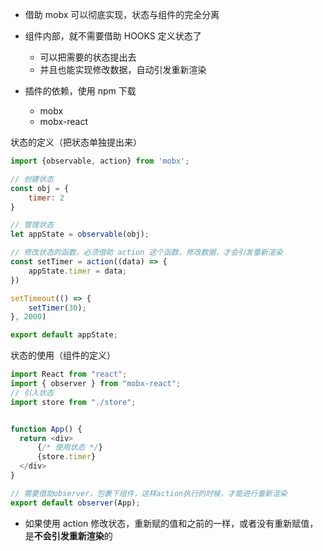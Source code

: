 - 借助 mobx 可以彻底实现，状态与组件的完全分离
- 组件内部，就不需要借助 HOOKS 定义状态了
  - 可以把需要的状态提出去
  - 并且也能实现修改数据，自动引发重新渲染

- 插件的依赖，使用 npm 下载
  - mobx
  - mobx-react


状态的定义（把状态单独提出来）
```js
import {observable, action} from 'mobx';

// 创建状态
const obj = {
    timer: 2
}

// 管理状态
let appState = observable(obj);

// 修改状态的函数，必须借助 action 这个函数，修改数据，才会引发重新渲染
const setTimer = action((data) => {
    appState.timer = data;
})

setTimeout(() => {
    setTimer(30);
}, 2000)

export default appState;
```

状态的使用（组件的定义）
```js
import React from "react";
import { observer } from "mobx-react";
// 引入状态
import store from "./store";


function App() {
  return <div>
      {/* 使用状态 */}
      {store.timer}
  </div>
}

// 需要借助observer，包裹下组件，这样action执行的时候，才能进行重新渲染
export default observer(App);
```

- 如果使用 action 修改状态，重新赋的值和之前的一样，或者没有重新赋值，是**不会引发重新渲染**的